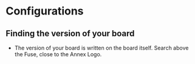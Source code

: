# Configurations

## Finding the version of your board
 - The version of your board is written on the board itself. Search above the Fuse, close to the Annex Logo.
